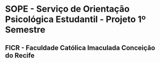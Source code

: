 # SOPE - Serviço de Orientação Psicológica Estudantil - Projeto 1º Semestre 

## FICR - Faculdade Católica Imaculada Conceição do Recife
